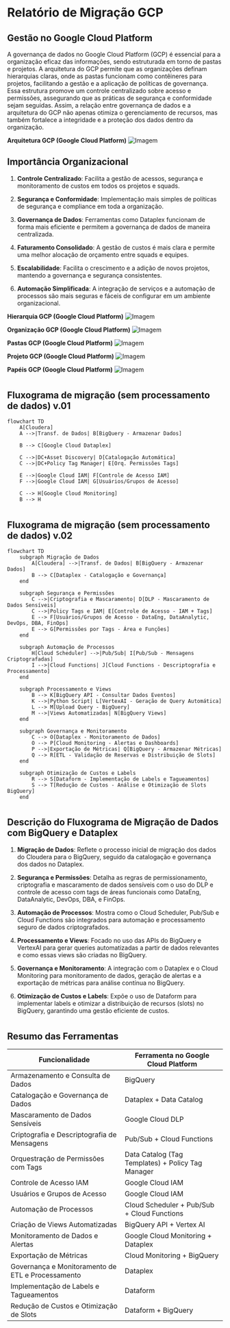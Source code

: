 # Relatório de Migração GCP 
## Gestão no Google Cloud Platform
A governança de dados no Google Cloud Platform (GCP) é essencial para a organização eficaz das informações, sendo estruturada em torno de pastas e projetos. A arquitetura do GCP permite que as organizações definam hierarquias claras, onde as pastas funcionam como contêineres para projetos, facilitando a gestão e a aplicação de políticas de governança. Essa estrutura promove um controle centralizado sobre acesso e permissões, assegurando que as práticas de segurança e conformidade sejam seguidas. Assim, a relação entre governança de dados e a arquitetura do GCP não apenas otimiza o gerenciamento de recursos, mas também fortalece a integridade e a proteção dos dados dentro da organização.

**Arquitetura GCP (Google Cloud Platform)**
![Imagem](/relatorios/migracao_GCP/arquitetura.jpeg)

## Importância Organizacional
1. **Controle Centralizado**: Facilita a gestão de acessos, segurança e monitoramento de custos em todos os projetos e squads.

2. **Segurança e Conformidade**: Implementação mais simples de políticas de segurança e compliance em toda a organização.
3. **Governança de Dados**: Ferramentas como Dataplex funcionam de forma mais eficiente e permitem a governança de dados de maneira centralizada.
4. **Faturamento Consolidado**: A gestão de custos é mais clara e permite uma melhor alocação de orçamento entre squads e equipes.
5. **Escalabilidade**: Facilita o crescimento e a adição de novos projetos, mantendo a governança e segurança consistentes.
6. **Automação Simplificada**: A integração de serviços e a automação de processos são mais seguras e fáceis de configurar em um ambiente organizacional.

**Hierarquia GCP (Google Cloud Platform)**
![Imagem](/relatorios/migracao_GCP/hierarquia.jpeg)

**Organização GCP (Google Cloud Platform)**
![Imagem](/relatorios/migracao_GCP/organização.jpeg)

**Pastas GCP (Google Cloud Platform)**
![Imagem](/relatorios/migracao_GCP/pasta.jpeg)

**Projeto GCP (Google Cloud Platform)**
![Imagem](/relatorios/migracao_GCP/projeto.jpeg)

**Papéis GCP (Google Cloud Platform)**
![Imagem](/relatorios/migracao_GCP/papeis.jpeg)
#
## Fluxograma de migração (sem processamento de dados) v.01
```mermaid
flowchart TD
    A[Cloudera]
    A -->|Transf. de Dados| B[BigQuery - Armazenar Dados]

    B --> C[Google Cloud Dataplex]

    C -->|DC+Asset Discovery| D[Catalogação Automática]
    C -->|DC+Policy Tag Manager| E[Orq. Permissões Tags]
    
    E -->|Google Cloud IAM| F[Controle de Acesso IAM]
    F -->|Google Cloud IAM| G[Usuários/Grupos de Acesso]

    C --> H[Google Cloud Monitoring]
    B --> H

```
#
## Fluxograma de migração (sem processamento de dados) v.02

```mermaid
flowchart TD
    subgraph Migração de Dados
        A[Cloudera] -->|Transf. de Dados| B[BigQuery - Armazenar Dados]
        B --> C[Dataplex - Catalogação e Governança]
    end

    subgraph Segurança e Permissões
        C -->|Criptografia e Mascaramento| D[DLP - Mascaramento de Dados Sensíveis]
        C -->|Policy Tags e IAM| E[Controle de Acesso - IAM + Tags]
        E --> F[Usuários/Grupos de Acesso - DataEng, DataAnalytic, DevOps, DBA, FinOps]
        E --> G[Permissões por Tags - Área e Funções]
    end

    subgraph Automação de Processos
        H[Cloud Scheduler] -->|Pub/Sub| I[Pub/Sub - Mensagens Criptografadas]
        I -->|Cloud Functions| J[Cloud Functions - Descriptografia e Processamento]
    end

    subgraph Processamento e Views
        B --> K[BigQuery API - Consultar Dados Eventos]
        K -->|Python Script| L[VertexAI - Geração de Query Automática]
        L --> M[Upload Query - BigQuery]
        M -->|Views Automatizadas| N[BigQuery Views]
    end

    subgraph Governança e Monitoramento
        C --> O[Dataplex - Monitoramento de Dados]
        O --> P[Cloud Monitoring - Alertas e Dashboards]
        P -->|Exportação de Métricas| Q[BigQuery - Armazenar Métricas]
        Q --> R[ETL - Validação de Reservas e Distribuição de Slots]
    end

    subgraph Otimização de Custos e Labels
        R --> S[Dataform - Implementação de Labels e Tagueamentos]
        S --> T[Redução de Custos - Análise e Otimização de Slots BigQuery]
    end
```
#
## Descrição do Fluxograma de Migração de Dados com BigQuery e Dataplex
1. **Migração de Dados**: Reflete o processo inicial de migração dos dados do Cloudera para o BigQuery, seguido da catalogação e governança dos dados no Dataplex.

2. **Segurança e Permissões**: Detalha as regras de permissionamento, criptografia e mascaramento de dados sensíveis com o uso do DLP e controle de acesso com tags de áreas funcionais como DataEng, DataAnalytic, DevOps, DBA, e FinOps.

3. **Automação de Processos**: Mostra como o Cloud Scheduler, Pub/Sub e Cloud Functions são integrados para automação e processamento seguro de dados criptografados.

4. **Processamento e Views**: Focado no uso das APIs do BigQuery e VertexAI para gerar queries automatizadas a partir de dados relevantes e como essas views são criadas no BigQuery.

5. **Governança e Monitoramento**: A integração com o Dataplex e o Cloud Monitoring para monitoramento de dados, geração de alertas e a exportação de métricas para análise contínua no BigQuery.

6. **Otimização de Custos e Labels**: Expõe o uso de Dataform para implementar labels e otimizar a distribuição de recursos (slots) no BigQuery, garantindo uma gestão eficiente de custos.
#
## Resumo das Ferramentas
| Funcionalidade                                        | Ferramenta no Google Cloud Platform                |
|------------------------------------------------------|----------------------------------------------------|
| Armazenamento e Consulta de Dados                     | BigQuery                                           |
| Catalogação e Governança de Dados                     | Dataplex + Data Catalog                            |
| Mascaramento de Dados Sensíveis                       | Google Cloud DLP                                   |
| Criptografia e Descriptografia de Mensagens           | Pub/Sub + Cloud Functions                           |
| Orquestração de Permissões com Tags                   | Data Catalog (Tag Templates) + Policy Tag Manager  |
| Controle de Acesso IAM                                | Google Cloud IAM                                   |
| Usuários e Grupos de Acesso                           | Google Cloud IAM                                   |
| Automação de Processos                                | Cloud Scheduler + Pub/Sub + Cloud Functions        |
| Criação de Views Automatizadas                        | BigQuery API + Vertex AI                           |
| Monitoramento de Dados e Alertas                      | Google Cloud Monitoring + Dataplex                 |
| Exportação de Métricas                                | Cloud Monitoring + BigQuery                         |
| Governança e Monitoramento de ETL e Processamento     | Dataplex                                           |
| Implementação de Labels e Tagueamentos                | Dataform                                           |
| Redução de Custos e Otimização de Slots               | Dataform + BigQuery                                |
#